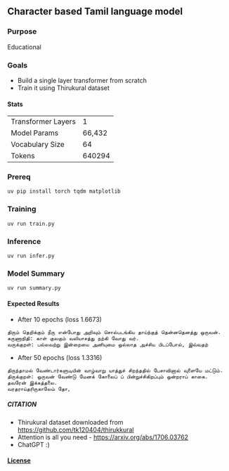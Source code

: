 ## Character based Tamil language model

### Purpose
Educational

### Goals

- Build a single layer transformer from scratch
- Train it using Thirukural dataset

#### Stats
|  |  | 
| -- | -- |
| Transformer Layers | 1 |
| Model Params |  66,432 | 
| Vocabulary Size |  64 | 
| Tokens | 640294 | 


### Prereq
```
uv pip install torch tqdm matplotlib
```

### Training 
```
uv run train.py
```

### Inference
```
uv run infer.py
```

### Model Summary
```
uv run summary.py
```

#### Expected Results

- After 10 epochs (loss 1.6673)
```
திரும் தெறிக்கும் நீரு என்போது அறிவும் சொல்படங்கிய தாய்ந்குத் தென்னதெனத்து ஒருவன்.
கருணாநிதி: காள் குலகும் வலியாசத்து நற்கி வோது வர்.
வருக்குறள்: பல்லவற்று இன்றையை அனியுமை ஒல்லாத அச்சிய பிடப்போல், இவ்வதற்
```

- After 50 epochs (loss 1.3316)
```
திருந்தாமல் வேண்டார்களுடியின் வாழ்வாறு யாத்துச் சிறந்ததில் பேசாவினால் வுளையே மட்டும்.
திருக்குறள்: ஒருவன் வேண்டு மேனக் கோலைப் ப் பின்றுச்சிகிறப்பும் ஒன்றராப் காகை. தவரேன் இக்கத்தலை.
வரதராய்தரிருகாலேம் தோ,
```

 ##### CITATION
 - Thirukural dataset downloaded from https://github.com/tk120404/thirukkural
 - Attention is all you need - https://arxiv.org/abs/1706.03762
 - ChatGPT :) 

 #### [License](./LICENSE)